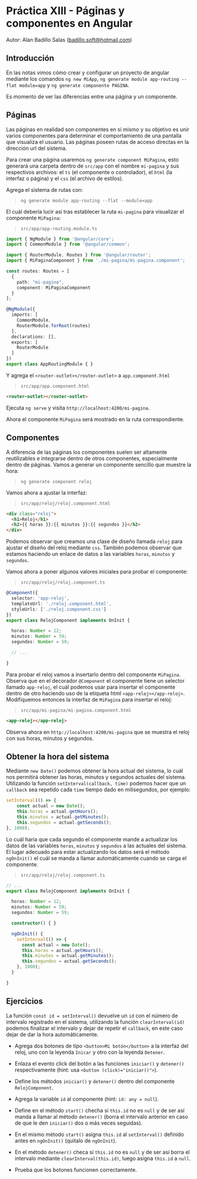 # Práctica XIII - Páginas y componentes en Angular

Autor: Alan Badillo Salas (badillo.soft@hotmail.com)

## Introducción

En las notas vimos cómo crear y configurar un proyecto de angular mediante los comandos `ng new MiApp`, `ng generate module app-routing --flat module=app` y `ng generate componente PAGINA`.

Es momento de ver las diferencias entre una página y un componente.

## Páginas

Las páginas en realidad son componentes en sí mismo y su objetivo es unir varios componentes para determinar el comportamiento de una pantalla que visualiza el usuario. Las páginas poseen rutas de acceso directas en la dirección url del sistema.

Para crear una página usaremos `ng generate component MiPagina`, esto generará una carpeta dentro de `src/app` con el nombre `mi-pagina` y sus respectivos archivos: el `ts` (el componente o controlador), el `html` (la interfaz o página) y el `css` (el archivo de estilos).

Agrega el sistema de rutas con:

> `ng generate module app-routing --flat --module=app`

El cuál debería lucir así tras establecer la ruta `mi-pagina` para visualizar el componente `MiPagina`:

> `src/app/app-routing.module.ts`

~~~ts
import { NgModule } from '@angular/core';
import { CommonModule } from '@angular/common';

import { RouterModule, Routes } from '@angular/router';
import { MiPaginaComponent } from './mi-pagina/mi-pagina.component';

const routes: Routes = [
  {
    path: "mi-pagina",
    component: MiPaginaComponent
  }
];

@NgModule({
  imports: [
    CommonModule,
    RouterModule.forRoot(routes)
  ],
  declarations: [],
  exports: [
    RouterModule
  ]
})
export class AppRoutingModule { }
~~~

Y agrega el `<router-outlet></router-outlet>` a `app.component.html`

> `src/app/app.component.html`

~~~html
<router-outlet></router-outlet>
~~~

Ejecuta `ng serve` y visita `http://localhost:4200/mi-pagina`.

Ahora el componente `MiPagina` será mostrado en la ruta correspondiente.

## Componentes

A diferencia de las páginas los componentes suelen ser altamente reutilizables e integrarse dentro de otros componentes, especialmente dentro de páginas. Vamos a generar un componente sencillo que muestre la hora:

> `ng generate component reloj`

Vamos ahora a ajustar la interfaz:

> `src/app/reloj/reloj.component.html`

~~~html
<div class="reloj">
  <h1>Reloj</h1>
  <h2>{{ horas }}:{{ minutos }}:{{ segundos }}</h2>
</div>
~~~

Podemos observar que creamos una clase de diseño llamada `reloj` para ajustar el diseño del reloj mediante `css`. También podemos observar que estamos haciendo un enlace de datos a las variables `horas`, `minutos` y `segundos`.

Vamos ahora a poner algunos valores iniciales para probar el componente:

> `src/app/reloj/reloj.component.ts`

~~~ts
@Component({
  selector: 'app-reloj',
  templateUrl: './reloj.component.html',
  styleUrls: ['./reloj.component.css']
})
export class RelojComponent implements OnInit {

  horas: Number = 12;
  minutos: Number = 59;
  segundos: Number = 59;

  // ...

}
~~~

Para probar el reloj vamos a insertarlo dentro del componente `MiPagina`. Observa que en el decorador `@Component` el componente tiene un selector llamado `app-reloj`, el cuál podemos usar para insertar el componente dentro de otro haciendo uso de la etiqueta html `<app-reloj></app-reloj>`. Modifiquemos entonces la interfaz de `MiPagina` para insertar el reloj:

> `src/app/mi-pagina/mi-pagina.component.html`

~~~html
<app-reloj></app-reloj>
~~~

Observa ahora en `http://localhost:4200/mi-pagina` que se muestra el reloj con sus horas, minutos y segundos.

## Obtener la hora del sistema

Mediante `new Date()` podemos obtener la hora actual del sistema, lo cuál nos permitirá obtener las horas, minutos y segundos actuales del sistema. Utilizando la función `setInterval(callback, time)` podemos hacer que un `callback` sea repetido cada `time` tiempo dado en milisegundos, por ejemplo:

~~~ts
setInterval(() => {
    const actual = new Date();
    this.horas = actual.getHours();
    this.minutos = actual.getMinutes();
    this.segundos = actual.getSeconds();
}, 1000);
~~~

Lo cuál haría que cada segundo el componente mande a actualizar los datos de las variables `horas`, `minutos` y `segundos` a las actuales del sistema. El lugar adecuado para estar actualizando los datos será el método `ngOnInit()` el cuál se manda a llamar automáticamente cuando se carga el componente.

> `src/app/reloj/reloj.component.ts`

~~~ts
// ...
export class RelojComponent implements OnInit {

  horas: Number = 12;
  minutos: Number = 59;
  segundos: Number = 59;

  constructor() { }

  ngOnInit() {
    setInterval(() => {
      const actual = new Date();
      this.horas = actual.getHours();
      this.minutos = actual.getMinutes();
      this.segundos = actual.getSeconds();
    }, 1000);
  }

}
~~~

## Ejercicios

La función `const id = setInterval()` devuelve un `id` con el número de intervalo registrado en el sistema, utilizando la función `clearInterval(id)` podemos finalizar el intervalo y dejar de repetir el `callback`, en este caso dejar de dar la hora automáticamente.

* Agrega dos botones de tipo `<button>Mi botón</button>` a la interfaz del reloj, uno con la leyenda `Inicar` y otro con la leyenda `Detener`.

* Enlaza el evento click del botón a las funciones `iniciar()` y `detener()` respectivamente (hint: usa `<button (click)="iniciar()">`).

* Define los métodos `iniciar()` y `detener()` dentro del componente `RelojComponent`.

* Agrega la variable `id` al componente (hint: `id: any = null`).

*  Define en el método `start()` checha si `this.id` no es `null` y de ser así manda a llamar al método `detener()` (borra el intervalo anterior en caso de que le den `iniciar()` dos o más veces seguidas).

* En el mismo método `start()` asigna `this.id` al `setInterval()` definido antes en `ngOnInit()` (quitalo de `ngOnInit`).

* En el método `detener()` checa si `this.id` no es `null` y de ser así borra el intervalo mediante `clearInterval(this.id)`, luego asigna `this.id` a `null`.

* Prueba que los botones funcionen correctamente.